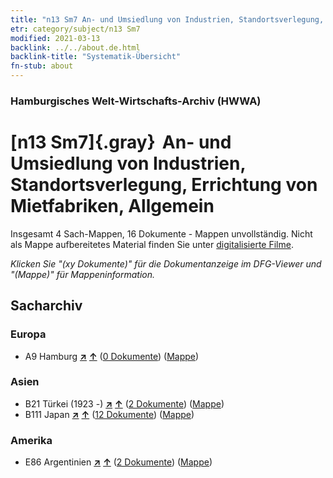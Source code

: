 ```yaml
---
title: "n13 Sm7 An- und Umsiedlung von Industrien, Standortsverlegung, Errichtung von Mietfabriken, Allgemein"
etr: category/subject/n13 Sm7
modified: 2021-03-13
backlink: ../../about.de.html
backlink-title: "Systematik-Übersicht"
fn-stub: about
---
```


### Hamburgisches Welt-Wirtschafts-Archiv (HWWA)
# [n13 Sm7]{.gray}&#8201; An- und Umsiedlung von Industrien, Standortsverlegung, Errichtung von Mietfabriken, Allgemein&#160; 




Insgesamt 4 Sach-Mappen, 16 Dokumente - Mappen unvollständig.
Nicht als Mappe aufbereitetes Material finden Sie unter [digitalisierte Filme](/film/h1_sh).

_Klicken Sie "(xy Dokumente)" für die Dokumentanzeige im DFG-Viewer und "(Mappe)" für Mappeninformation._

## Sacharchiv




### Europa

- A9 Hamburg [**&nearr;**](../../../geo/i/140905/about.de.html "Hamburg (alle Mappen)") [**&uarr;**](../../../geo/about.de.html#A9 "Ländersystematik") (<a href="https://pm20.zbw.eu/dfgview/sh/140905,145106" title="über: Hamburg : An- und Umsiedlung von Industrien, Standortsverlegung, Errichtung von Mietfabriken, Allgemein" target="_blank">0 Dokumente</a>) ([Mappe](../../../../folder/sh/1409xx/140905/1451xx/145106/about.de.html))

### Asien

- B21 Türkei (1923 -) [**&nearr;**](../../../geo/i/141111/about.de.html "Türkei (1923 -) (alle Mappen)") [**&uarr;**](../../../geo/about.de.html#B21 "Ländersystematik") (<a href="https://pm20.zbw.eu/dfgview/sh/141111,145106" title="über: Türkei (1923 -) : An- und Umsiedlung von Industrien, Standortsverlegung, Errichtung von Mietfabriken, Allgemein" target="_blank">2 Dokumente</a>) ([Mappe](../../../../folder/sh/1411xx/141111/1451xx/145106/about.de.html))
- B111 Japan [**&nearr;**](../../../geo/i/141272/about.de.html "Japan (alle Mappen)") [**&uarr;**](../../../geo/about.de.html#B111 "Ländersystematik") (<a href="https://pm20.zbw.eu/dfgview/sh/141272,145106" title="über: Japan : An- und Umsiedlung von Industrien, Standortsverlegung, Errichtung von Mietfabriken, Allgemein" target="_blank">12 Dokumente</a>) ([Mappe](../../../../folder/sh/1412xx/141272/1451xx/145106/about.de.html))

### Amerika

- E86 Argentinien [**&nearr;**](../../../geo/i/141692/about.de.html "Argentinien (alle Mappen)") [**&uarr;**](../../../geo/about.de.html#E86 "Ländersystematik") (<a href="https://pm20.zbw.eu/dfgview/sh/141692,145106" title="über: Argentinien : An- und Umsiedlung von Industrien, Standortsverlegung, Errichtung von Mietfabriken, Allgemein" target="_blank">2 Dokumente</a>) ([Mappe](../../../../folder/sh/1416xx/141692/1451xx/145106/about.de.html))


